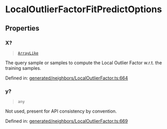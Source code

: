 # LocalOutlierFactorFitPredictOptions

## Properties

### X?

> [`ArrayLike`](../types/ArrayLike.md)

The query sample or samples to compute the Local Outlier Factor w.r.t. the training samples.

Defined in:  [generated/neighbors/LocalOutlierFactor.ts:664](https://github.com/transitive-bullshit/scikit-learn-ts/blob/b59c1ff/packages/sklearn/src/generated/neighbors/LocalOutlierFactor.ts#L664)

### y?

> `any`

Not used, present for API consistency by convention.

Defined in:  [generated/neighbors/LocalOutlierFactor.ts:669](https://github.com/transitive-bullshit/scikit-learn-ts/blob/b59c1ff/packages/sklearn/src/generated/neighbors/LocalOutlierFactor.ts#L669)
